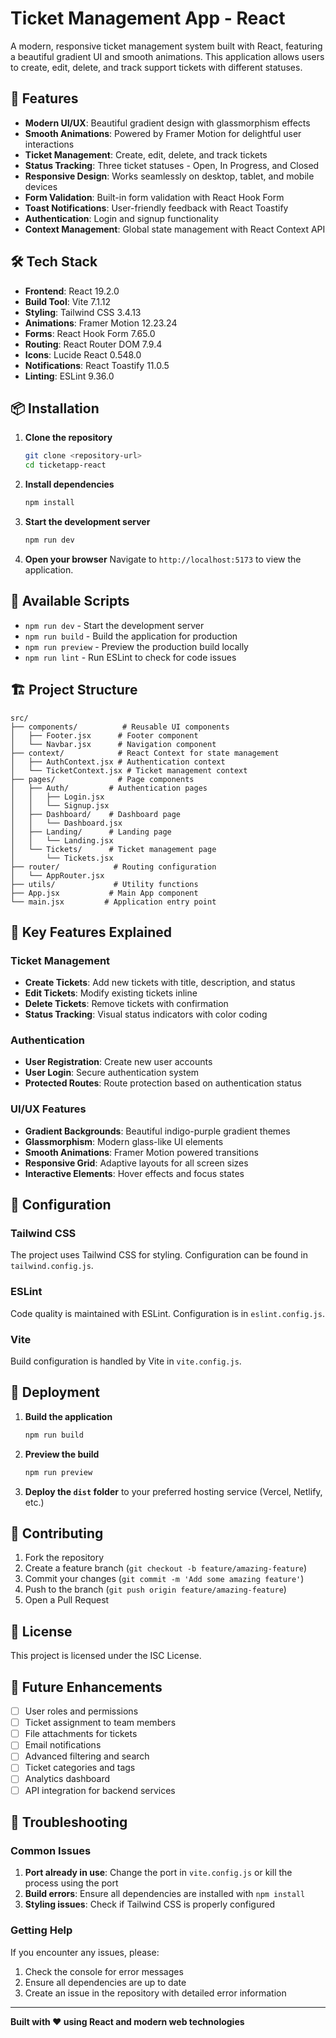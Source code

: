 # Ticket Management App - React

A modern, responsive ticket management system built with React, featuring a beautiful gradient UI and smooth animations. This application allows users to create, edit, delete, and track support tickets with different statuses.

## 🚀 Features

- **Modern UI/UX**: Beautiful gradient design with glassmorphism effects
- **Smooth Animations**: Powered by Framer Motion for delightful user interactions
- **Ticket Management**: Create, edit, delete, and track tickets
- **Status Tracking**: Three ticket statuses - Open, In Progress, and Closed
- **Responsive Design**: Works seamlessly on desktop, tablet, and mobile devices
- **Form Validation**: Built-in form validation with React Hook Form
- **Toast Notifications**: User-friendly feedback with React Toastify
- **Authentication**: Login and signup functionality
- **Context Management**: Global state management with React Context API

## 🛠️ Tech Stack

- **Frontend**: React 19.2.0
- **Build Tool**: Vite 7.1.12
- **Styling**: Tailwind CSS 3.4.13
- **Animations**: Framer Motion 12.23.24
- **Forms**: React Hook Form 7.65.0
- **Routing**: React Router DOM 7.9.4
- **Icons**: Lucide React 0.548.0
- **Notifications**: React Toastify 11.0.5
- **Linting**: ESLint 9.36.0

## 📦 Installation

1. **Clone the repository**
   ```bash
   git clone <repository-url>
   cd ticketapp-react
   ```

2. **Install dependencies**
   ```bash
   npm install
   ```

3. **Start the development server**
   ```bash
   npm run dev
   ```

4. **Open your browser**
   Navigate to `http://localhost:5173` to view the application.

## 🚀 Available Scripts

- `npm run dev` - Start the development server
- `npm run build` - Build the application for production
- `npm run preview` - Preview the production build locally
- `npm run lint` - Run ESLint to check for code issues

## 🏗️ Project Structure

```
src/
├── components/          # Reusable UI components
│   ├── Footer.jsx      # Footer component
│   └── Navbar.jsx      # Navigation component
├── context/            # React Context for state management
│   ├── AuthContext.jsx # Authentication context
│   └── TicketContext.jsx # Ticket management context
├── pages/              # Page components
│   ├── Auth/         # Authentication pages
│   │   ├── Login.jsx
│   │   └── Signup.jsx
│   ├── Dashboard/    # Dashboard page
│   │   └── Dashboard.jsx
│   ├── Landing/      # Landing page
│   │   └── Landing.jsx
│   └── Tickets/      # Ticket management page
│       └── Tickets.jsx
├── router/            # Routing configuration
│   └── AppRouter.jsx
├── utils/             # Utility functions
├── App.jsx           # Main App component
└── main.jsx         # Application entry point
```

## 🎨 Key Features Explained

### Ticket Management
- **Create Tickets**: Add new tickets with title, description, and status
- **Edit Tickets**: Modify existing tickets inline
- **Delete Tickets**: Remove tickets with confirmation
- **Status Tracking**: Visual status indicators with color coding

### Authentication
- **User Registration**: Create new user accounts
- **User Login**: Secure authentication system
- **Protected Routes**: Route protection based on authentication status

### UI/UX Features
- **Gradient Backgrounds**: Beautiful indigo-purple gradient themes
- **Glassmorphism**: Modern glass-like UI elements
- **Smooth Animations**: Framer Motion powered transitions
- **Responsive Grid**: Adaptive layouts for all screen sizes
- **Interactive Elements**: Hover effects and focus states

## 🔧 Configuration

### Tailwind CSS
The project uses Tailwind CSS for styling. Configuration can be found in `tailwind.config.js`.

### ESLint
Code quality is maintained with ESLint. Configuration is in `eslint.config.js`.

### Vite
Build configuration is handled by Vite in `vite.config.js`.

## 🚀 Deployment

1. **Build the application**
   ```bash
   npm run build
   ```

2. **Preview the build**
   ```bash
   npm run preview
   ```

3. **Deploy the `dist` folder** to your preferred hosting service (Vercel, Netlify, etc.)

## 🤝 Contributing

1. Fork the repository
2. Create a feature branch (`git checkout -b feature/amazing-feature`)
3. Commit your changes (`git commit -m 'Add some amazing feature'`)
4. Push to the branch (`git push origin feature/amazing-feature`)
5. Open a Pull Request

## 📝 License

This project is licensed under the ISC License.

## 🎯 Future Enhancements

- [ ] User roles and permissions
- [ ] Ticket assignment to team members
- [ ] File attachments for tickets
- [ ] Email notifications
- [ ] Advanced filtering and search
- [ ] Ticket categories and tags
- [ ] Analytics dashboard
- [ ] API integration for backend services

## 🐛 Troubleshooting

### Common Issues

1. **Port already in use**: Change the port in `vite.config.js` or kill the process using the port
2. **Build errors**: Ensure all dependencies are installed with `npm install`
3. **Styling issues**: Check if Tailwind CSS is properly configured

### Getting Help

If you encounter any issues, please:
1. Check the console for error messages
2. Ensure all dependencies are up to date
3. Create an issue in the repository with detailed error information

---

**Built with ❤️ using React and modern web technologies**